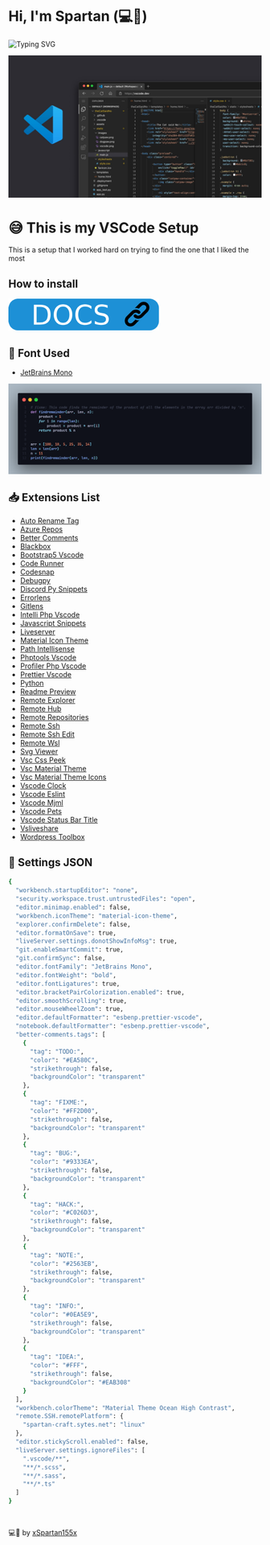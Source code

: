 <link rel="stylesheet" href="./assets/css/style.css">

# Hi, I'm Spartan (💻💖)

![Typing SVG](https://readme-typing-svg.herokuapp.com?font=comfortaa&color=016EEA&size=24&width=500&lines=VSCode+Settings;VSCode+Extensions;Cutsom+Font+For+Better+Visualization)

![](./assets/img/vscode.jpg)

# 😅 This is my VSCode Setup

This is a setup that I worked hard on trying to find the one that I liked the most

## How to install

<p align="left">
  <a href="https://github.com/xSpartan155x/VSCode/tree/main/docs"><img src="./assets/img/docs.png"></a>
</p>

## 📄 Font Used

- [JetBrains Mono](https://www.jetbrains.com/lp/mono/)
  
![](./assets/img/example.png)

## 📥 Extensions List

- [Auto Rename Tag](https://marketplace.visualstudio.com/items?itemName=formulahendry.auto-rename-tag)
- [Azure Repos](https://marketplace.visualstudio.com/items?itemName=ms-vscode.azure-repos)
- [Better Comments](https://marketplace.visualstudio.com/items?itemName=aaron-bond.better-comments)
- [Blackbox](https://marketplace.visualstudio.com/items?itemName=Blackboxapp.blackbox)
- [Bootstrap5 Vscode](https://marketplace.visualstudio.com/items?itemName=AnbuselvanRocky.bootstrap5-vscode)
- [Code Runner](https://marketplace.visualstudio.com/items?itemName=formulahendry.code-runner)
- [Codesnap](https://marketplace.visualstudio.com/items?itemName=adpyke.codesnap)
- [Debugpy](https://marketplace.visualstudio.com/items?itemName=ms-python.debugpy)
- [Discord Py Snippets](https://marketplace.visualstudio.com/items?itemName=WasiMaster.discord-py-snippets)
- [Errorlens](https://marketplace.visualstudio.com/items?itemName=usernamehw.errorlens)
- [Gitlens](https://marketplace.visualstudio.com/items?itemName=eamodio.gitlens)
- [Intelli Php Vscode](https://marketplace.visualstudio.com/items?itemName=DEVSENSE.intelli-php-vscode)
- [Javascript Snippets](https://marketplace.visualstudio.com/items?itemName=xabikos.JavaScriptSnippets)
- [Liveserver](https://marketplace.visualstudio.com/items?itemName=ritwickdey.LiveServer)
- [Material Icon Theme](https://marketplace.visualstudio.com/items?itemName=PKief.material-icon-theme)
- [Path Intellisense](https://marketplace.visualstudio.com/items?itemName=christian-kohler.path-intellisense)
- [Phptools Vscode](https://marketplace.visualstudio.com/items?itemName=DEVSENSE.phptools-vscode)
- [Profiler Php Vscode](https://marketplace.visualstudio.com/items?itemName=DEVSENSE.profiler-php-vscode)
- [Prettier Vscode](https://marketplace.visualstudio.com/items?itemName=esbenp.prettier-vscode)
- [Python](https://marketplace.visualstudio.com/items?itemName=ms-python.python)
- [Readme Preview](https://marketplace.visualstudio.com/items?itemName=manishsencha.readme-preview)
- [Remote Explorer](https://marketplace.visualstudio.com/items?itemName=ms-vscode.remote-explorer)
- [Remote Hub](https://marketplace.visualstudio.com/items?itemName=GitHub.remotehub)
- [Remote Repositories](https://marketplace.visualstudio.com/items?itemName=ms-vscode.remote-repositories)
- [Remote Ssh](https://marketplace.visualstudio.com/items?itemName=ms-vscode-remote.remote-ssh)
- [Remote Ssh Edit](https://marketplace.visualstudio.com/items?itemName=ms-vscode-remote.remote-ssh-edit)
- [Remote Wsl](https://marketplace.visualstudio.com/items?itemName=ms-vscode-remote.remote-wsl)
- [Svg Viewer](https://marketplace.visualstudio.com/items?itemName=Dheovani.svg-viewer)
- [Vsc Css Peek](https://marketplace.visualstudio.com/items?itemName=pranaygp.vscode-css-peek)
- [Vsc Material Theme](https://marketplace.visualstudio.com/items?itemName=Equinusocio.vsc-material-theme)
- [Vsc Material Theme Icons](https://marketplace.visualstudio.com/items?itemName=Equinusocio.vsc-material-theme-icons)
- [Vscode Clock](https://marketplace.visualstudio.com/items?itemName=Compulim.vscode-clock)
- [Vscode Eslint](https://marketplace.visualstudio.com/items?itemName=dbaeumer.vscode-eslint)
- [Vscode Mjml](https://marketplace.visualstudio.com/items?itemName=attilabuti.vscode-mjml)
- [Vscode Pets](https://marketplace.visualstudio.com/items?itemName=tonybaloney.vscode-pets)
- [Vscode Status Bar Title](https://marketplace.visualstudio.com/items?itemName=ksoichiro.vscode-status-bar-title)
- [Vsliveshare](https://marketplace.visualstudio.com/items?itemName=MS-vsliveshare.vsliveshare)
- [Wordpress Toolbox](https://marketplace.visualstudio.com/items?itemName=wordpresstoolbox.wordpress-toolbox)

## 🔧 Settings JSON

```sh
{
  "workbench.startupEditor": "none",
  "security.workspace.trust.untrustedFiles": "open",
  "editor.minimap.enabled": false,
  "workbench.iconTheme": "material-icon-theme",
  "explorer.confirmDelete": false,
  "editor.formatOnSave": true,
  "liveServer.settings.donotShowInfoMsg": true,
  "git.enableSmartCommit": true,
  "git.confirmSync": false,
  "editor.fontFamily": "JetBrains Mono",
  "editor.fontWeight": "bold",
  "editor.fontLigatures": true,
  "editor.bracketPairColorization.enabled": true,
  "editor.smoothScrolling": true,
  "editor.mouseWheelZoom": true,
  "editor.defaultFormatter": "esbenp.prettier-vscode",
  "notebook.defaultFormatter": "esbenp.prettier-vscode",
  "better-comments.tags": [
    {
      "tag": "TODO:",
      "color": "#EA580C",
      "strikethrough": false,
      "backgroundColor": "transparent"
    },
    {
      "tag": "FIXME:",
      "color": "#FF2D00",
      "strikethrough": false,
      "backgroundColor": "transparent"
    },
    {
      "tag": "BUG:",
      "color": "#9333EA",
      "strikethrough": false,
      "backgroundColor": "transparent"
    },
    {
      "tag": "HACK:",
      "color": "#C026D3",
      "strikethrough": false,
      "backgroundColor": "transparent"
    },
    {
      "tag": "NOTE:",
      "color": "#2563EB",
      "strikethrough": false,
      "backgroundColor": "transparent"
    },
    {
      "tag": "INFO:",
      "color": "#0EA5E9",
      "strikethrough": false,
      "backgroundColor": "transparent"
    },
    {
      "tag": "IDEA:",
      "color": "#FFF",
      "strikethrough": false,
      "backgroundColor": "#EAB308"
    }
  ],
  "workbench.colorTheme": "Material Theme Ocean High Contrast",
  "remote.SSH.remotePlatform": {
    "spartan-craft.sytes.net": "linux"
  },
  "editor.stickyScroll.enabled": false,
  "liveServer.settings.ignoreFiles": [
    ".vscode/**",
    "**/*.scss",
    "**/*.sass",
    "**/*.ts"
  ]
}
```

<br>

💻💖 by [xSpartan155x](https://github.com/xSpartan155x)
